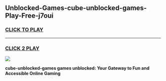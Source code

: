 
## Unblocked-Games-cube-unblocked-games-Play-Free-j7oui
<h3>
<a href="https://premium76.site?title=cube-unblocked-games&ref=18A1">CLICK TO PLAY</a></h3>
<hr>

<h3>
<a href="https://premium76.site?title=cube-unblocked-games&ref=18A1">CLICK 2 PLAY</a>
  
</h3>

<a href="https://premium76.site?title=cube-unblocked-games&ref=18A1"><img src="https://clearcache.store/games.png"></a>


**cube-unblocked-games games unblocked: Your Gateway to Fun and Accessible Online Gaming**
